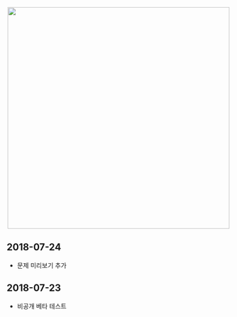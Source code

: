 <p align="center"><a href = "https://stack.acmicpc.net"><img src="https://upload.acmicpc.net/d1f1a4c2-7284-4c94-8c8e-4e287ea04bb4/boj-stack.png" width="500"></a></p>

## 2018-07-24

* 문제 미리보기 추가

## 2018-07-23

* 비공개 베타 테스트
